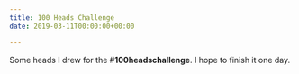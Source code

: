 ```yaml
---
title: 100 Heads Challenge
date: 2019-03-11T00:00:00+00:00

---
```

Some heads I drew for the #**100headschallenge**. I hope to finish it one day.